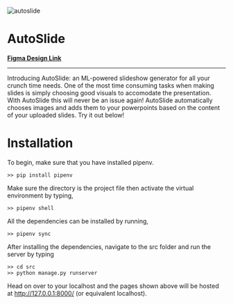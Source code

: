 ![autoslide](https://user-images.githubusercontent.com/46911128/130352764-b5b9ee17-6052-4f2e-8e01-16b61c723ff5.png)

# AutoSlide
[**Figma Design Link**](https://www.figma.com/file/OOPC6cp2QRsSnUe0ay4Z7y/AutoSlide?node-id=0%3A1)

---

Introducing AutoSlide: an ML-powered slideshow generator for all your crunch time needs. One of the most time consuming tasks when making slides is simply choosing good visuals to accomodate the presentation. With AutoSlide this will never be an issue again! AutoSlide automatically chooses images and adds them to your powerpoints based on the content of your uploaded slides. Try it out below!


# Installation 

To begin, make sure that you have installed pipenv.
```
>> pip install pipenv
```

Make sure the directory is the project file then activate the virtual environment by typing,
```
>> pipenv shell
```

All the dependencies can be installed by running,
```
>> pipenv sync
```

After installing the dependencies, navigate to the src folder and run the server by typing
```
>> cd src
>> python manage.py runserver
```

Head on over to your localhost and the pages shown above will be hosted at http://127.0.0.1:8000/ (or equivalent localhost).
